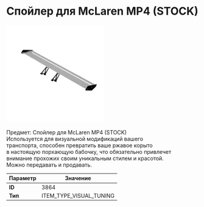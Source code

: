 # Спойлер для McLaren MP4 (STOCK)

![Item Image](../img/3864.webp?raw=true)

Предмет: Спойлер для McLaren MP4 (STOCK)<br>Используется для визуальной модификаций вашего<br>транспорта, способен превратить ваше ржавое корыто<br>в настоящую порхающую бабочку, что обязательно привлечет<br>внимание прохожих своим уникальным стилем и красотой.<br>Можно передавать и продавать.


| Параметр | Значение |
|----------|----------|
| **ID** | 3864 |
| **Тип** | ITEM_TYPE_VISUAL_TUNING |

